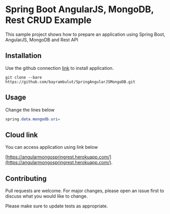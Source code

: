 # Spring Boot AngularJS, MongoDB, Rest CRUD Example

This sample project shows how to prepare an application using Spring Boot, AngularJS, MongoDB and Rest API

## Installation

Use the github connection [link](https://github.com/bayrambulut/springbootrestunit.git) to install application.

```git
git clone --bare https://github.com/bayrambulut/SpringAngularJSMongoDB.git
```

## Usage



Change the lines below

```java
spring.data.mongodb.uri=

```

## Cloud link
You can access application using link below

[https://angularmongospringrest.herokuapp.com/](https://angularmongospringrest.herokuapp.com/).



## Contributing
Pull requests are welcome. For major changes, please open an issue first to discuss what you would like to change.

Please make sure to update tests as appropriate.


